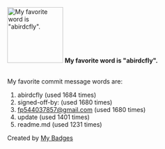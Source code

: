 <img src="https://my-badges.github.io/my-badges/favorite-word.png" alt="My favorite word is &quot;abirdcfly&quot;." title="My favorite word is &quot;abirdcfly&quot;." width="128">
<strong>My favorite word is &quot;abirdcfly&quot;.</strong>
<br><br>

My favorite commit message words are:

1. abirdcfly (used 1684 times)
2. signed-off-by: (used 1680 times)
3. <fp544037857@gmail.com> (used 1680 times)
4. update (used 1401 times)
5. readme.md (used 1231 times)


Created by <a href="https://github.com/my-badges/my-badges">My Badges</a>
